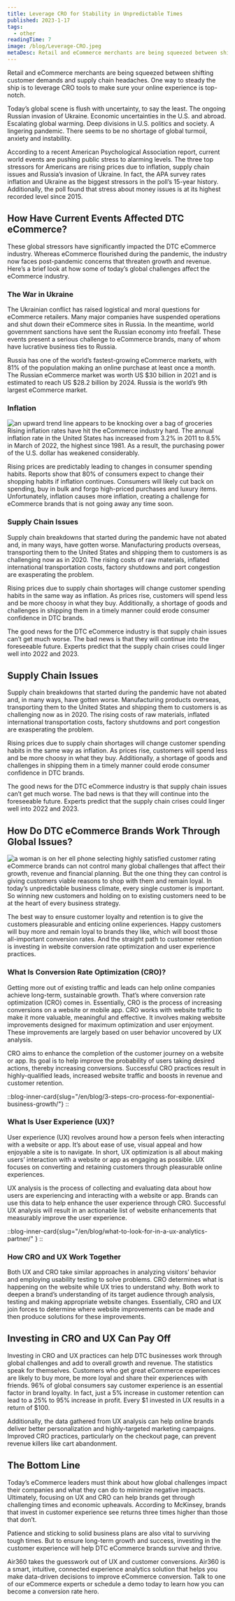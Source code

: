 ```yaml
---
title: Leverage CRO for Stability in Unpredictable Times
published: 2023-1-17
tags: 
  - other
readingTime: 7
image: /blog/Leverage-CRO.jpeg
metaDesc: Retail and eCommerce merchants are being squeezed between shifting customer demands and supply chain headaches. One way to steady the ship is to leverage CRO tools to make sure your online experience is top-notch.
---
```


Retail and eCommerce merchants are being squeezed between shifting customer demands and supply chain headaches. One way to steady the ship is to leverage CRO tools to make sure your online experience is top-notch.

Today’s global scene is flush with uncertainty, to say the least. The ongoing Russian invasion of Ukraine. Economic uncertainties in the U.S. and abroad. Escalating global warming. Deep divisions in U.S. politics and society. A lingering pandemic. There seems to be no shortage of global turmoil, anxiety and instability.

According to a recent American Psychological Association report, current world events are pushing public stress to alarming levels. The three top stressors for Americans are rising prices due to inflation, supply chain issues and Russia’s invasion of Ukraine. In fact, the APA survey rates inflation and Ukraine as the biggest stressors in the poll’s 15-year history. Additionally, the poll found that stress about money issues is at its highest recorded level since 2015.

## How Have Current Events Affected DTC eCommerce?
These global stressors have significantly impacted the DTC eCommerce industry. Whereas eCommerce flourished during the pandemic, the industry now faces post-pandemic concerns that threaten growth and revenue. Here’s a brief look at how some of today’s global challenges affect the eCommerce industry.

### The War in Ukraine
The Ukrainian conflict has raised logistical and moral questions for eCommerce retailers. Many major companies have suspended operations and shut down their eCommerce sites in Russia. In the meantime, world government sanctions have sent the Russian economy into freefall. These events present a serious challenge to eCommerce brands, many of whom have lucrative business ties to Russia.

Russia has one of the world’s fastest-growing eCommerce markets, with 81% of the population making an online purchase at least once a month. The Russian eCommerce market was worth US $30 billion in 2021 and is estimated to reach US $28.2 billion by 2024. Russia is the world’s 9th largest eCommerce market.

### Inflation
![an upward trend line appears to be knocking over a bag of groceries](/blog/leverate-cro-for-predictability-in-uncertain-times-1.webp)
Rising inflation rates have hit the eCommerce industry hard. The annual inflation rate in the United States has increased from 3.2% in 2011 to 8.5% in March of 2022, the highest since 1981. As a result, the purchasing power of the U.S. dollar has weakened considerably. 

Rising prices are predictably leading to changes in consumer spending habits. Reports show that 80% of consumers expect to change their shopping habits if inflation continues. Consumers will likely cut back on spending, buy in bulk and forgo high-priced purchases and luxury items. Unfortunately, inflation causes more inflation, creating a challenge for eCommerce brands that is not going away any time soon.

### Supply Chain Issues
Supply chain breakdowns that started during the pandemic have not abated and, in many ways, have gotten worse. Manufacturing products overseas, transporting them to the United States and shipping them to customers is as challenging now as in 2020. The rising costs of raw materials, inflated international transportation costs, factory shutdowns and port congestion are exasperating the problem. 

Rising prices due to supply chain shortages will change customer spending habits in the same way as inflation. As prices rise, customers will spend less and be more choosy in what they buy. Additionally, a shortage of goods and challenges in shipping them in a timely manner could erode consumer confidence in DTC brands. 

The good news for the DTC eCommerce industry is that supply chain issues can’t get much worse. The bad news is that they will continue into the foreseeable future. Experts predict that the supply chain crises could linger well into 2022 and 2023.

## Supply Chain Issues
Supply chain breakdowns that started during the pandemic have not abated and, in many ways, have gotten worse. Manufacturing products overseas, transporting them to the United States and shipping them to customers is as challenging now as in 2020. The rising costs of raw materials, inflated international transportation costs, factory shutdowns and port congestion are exasperating the problem. 

Rising prices due to supply chain shortages will change customer spending habits in the same way as inflation. As prices rise, customers will spend less and be more choosy in what they buy. Additionally, a shortage of goods and challenges in shipping them in a timely manner could erode consumer confidence in DTC brands. 

The good news for the DTC eCommerce industry is that supply chain issues can’t get much worse. The bad news is that they will continue into the foreseeable future. Experts predict that the supply chain crises could linger well into 2022 and 2023.
## How Do DTC eCommerce Brands Work Through Global Issues?
![a woman is on her ell phone selecting highly satisfied customer rating](/blog/leverage-cro-for-stability-in-unpredictable-times-2.webp)
eCommerce brands can not control many global challenges that affect their growth, revenue and financial planning. But the one thing they can control is giving customers viable reasons to shop with them and remain loyal. In today’s unpredictable business climate, every single customer is important. So winning new customers and holding on to existing customers need to be at the heart of every business strategy. 

The best way to ensure customer loyalty and retention is to give the customers pleasurable and enticing online experiences. Happy customers will buy more and remain loyal to brands they like, which will boost those all-important conversion rates. And the straight path to customer retention is investing in website conversion rate optimization and user experience practices.
### What Is Conversion Rate Optimization (CRO)?
Getting more out of existing traffic and leads can help online companies achieve long-term, sustainable growth. That’s where conversion rate optimization (CRO) comes in. Essentially, CRO is the process of increasing conversions on a website or mobile app. CRO works with website traffic to make it more valuable, meaningful and effective. It involves making website improvements designed for maximum optimization and user enjoyment. These improvements are largely based on user behavior uncovered by UX analysis.

CRO aims to enhance the completion of the customer journey on a website or app. Its goal is to help improve the probability of users taking desired actions, thereby increasing conversions. Successful CRO practices result in highly-qualified leads, increased website traffic and boosts in revenue and customer retention.

::blog-inner-card{slug="/en/blog/3-steps-cro-process-for-exponential-business-growth/"}
::

### What Is User Experience (UX)?
User experience (UX) revolves around how a person feels when interacting with a website or app. It’s about ease of use, visual appeal and how enjoyable a site is to navigate. In short, UX optimization is all about making users’ interaction with a website or app as engaging as possible. UX focuses on converting and retaining customers through pleasurable online experiences. 

UX analysis is the process of collecting and evaluating data about how users are experiencing and interacting with a website or app. Brands can use this data to help enhance the user experience through CRO. Successful UX analysis will result in an actionable list of website enhancements that measurably improve the user experience.

::blog-inner-card{slug="/en/blog/what-to-look-for-in-a-ux-analytics-partner/" }
::

### How CRO and UX Work Together
Both UX and CRO take similar approaches in analyzing visitors’ behavior and employing usability testing to solve problems. CRO determines what is happening on the website while UX tries to understand why. Both work to deepen a brand’s understanding of its target audience through analysis, testing and making appropriate website changes. Essentially, CRO and UX join forces to determine where website improvements can be made and then produce solutions for these improvements.

## Investing in CRO and UX Can Pay Off
Investing in CRO and UX practices can help DTC businesses work through global challenges and add to overall growth and revenue. The statistics speak for themselves. Customers who get great eCommerce experiences are likely to buy more, be more loyal and share their experiences with friends. 96% of global consumers say customer experience is an essential factor in brand loyalty. In fact, just a 5% increase in customer retention can lead to a 25% to 95% increase in profit. Every $1 invested in UX results in a return of $100.

Additionally, the data gathered from UX analysis can help online brands deliver better personalization and highly-targeted marketing campaigns. Improved CRO practices, particularly on the checkout page, can prevent revenue killers like cart abandonment.

## The Bottom Line
Today’s eCommerce leaders must think about how global challenges impact their companies and what they can do to minimize negative impacts. Ultimately, focusing on UX and CRO can help brands get through challenging times and economic upheavals. According to McKinsey, brands that invest in customer experience see returns three times higher than those that don’t.

Patience and sticking to solid business plans are also vital to surviving tough times. But to ensure long-term growth and success, investing in the customer experience will help DTC eCommerce brands survive and thrive.

Air360 takes the guesswork out of UX and customer conversions. Air360 is a smart, intuitive, connected experience analytics solution that helps you make data-driven decisions to improve eCommerce conversion. Talk to one of our eCommerce experts or schedule a demo today to learn how you can become a conversion rate hero.